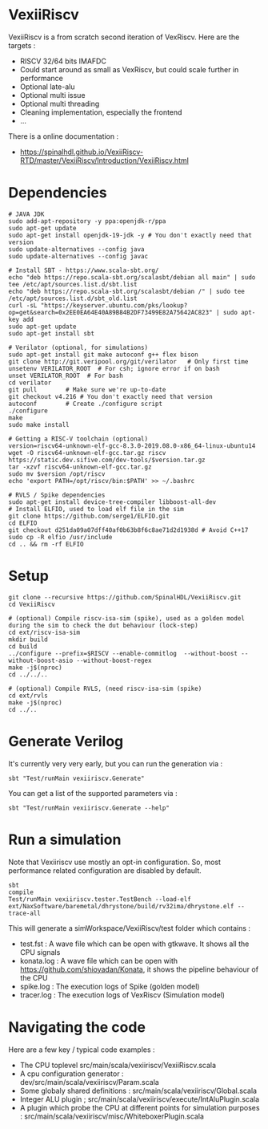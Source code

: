 # VexiiRiscv

VexiiRiscv is a from scratch second iteration of VexRiscv. Here are the targets : 

- RISCV 32/64 bits IMAFDC
- Could start around as small as VexRiscv, but could scale further in performance
- Optional late-alu
- Optional multi issue
- Optional multi threading
- Cleaning implementation, especially the frontend
- ...

There is a online documentation : 

- https://spinalhdl.github.io/VexiiRiscv-RTD/master/VexiiRiscv/Introduction/VexiiRiscv.html

# Dependencies

```shell
# JAVA JDK
sudo add-apt-repository -y ppa:openjdk-r/ppa
sudo apt-get update
sudo apt-get install openjdk-19-jdk -y # You don't exactly need that version
sudo update-alternatives --config java
sudo update-alternatives --config javac

# Install SBT - https://www.scala-sbt.org/
echo "deb https://repo.scala-sbt.org/scalasbt/debian all main" | sudo tee /etc/apt/sources.list.d/sbt.list
echo "deb https://repo.scala-sbt.org/scalasbt/debian /" | sudo tee /etc/apt/sources.list.d/sbt_old.list
curl -sL "https://keyserver.ubuntu.com/pks/lookup?op=get&search=0x2EE0EA64E40A89B84B2DF73499E82A75642AC823" | sudo apt-key add
sudo apt-get update
sudo apt-get install sbt

# Verilator (optional, for simulations)
sudo apt-get install git make autoconf g++ flex bison
git clone http://git.veripool.org/git/verilator   # Only first time
unsetenv VERILATOR_ROOT  # For csh; ignore error if on bash
unset VERILATOR_ROOT  # For bash
cd verilator
git pull        # Make sure we're up-to-date
git checkout v4.216 # You don't exactly need that version
autoconf        # Create ./configure script
./configure
make
sudo make install

# Getting a RISC-V toolchain (optional)
version=riscv64-unknown-elf-gcc-8.3.0-2019.08.0-x86_64-linux-ubuntu14
wget -O riscv64-unknown-elf-gcc.tar.gz riscv https://static.dev.sifive.com/dev-tools/$version.tar.gz
tar -xzvf riscv64-unknown-elf-gcc.tar.gz
sudo mv $version /opt/riscv
echo 'export PATH=/opt/riscv/bin:$PATH' >> ~/.bashrc

# RVLS / Spike dependencies
sudo apt-get install device-tree-compiler libboost-all-dev
# Install ELFIO, used to load elf file in the sim 
git clone https://github.com/serge1/ELFIO.git 
cd ELFIO
git checkout d251da09a07dff40af0b63b8f6c8ae71d2d1938d # Avoid C++17
sudo cp -R elfio /usr/include
cd .. && rm -rf ELFIO
```

# Setup

```shell
git clone --recursive https://github.com/SpinalHDL/VexiiRiscv.git
cd VexiiRiscv

# (optional) Compile riscv-isa-sim (spike), used as a golden model during the sim to check the dut behaviour (lock-step)
cd ext/riscv-isa-sim
mkdir build
cd build
../configure --prefix=$RISCV --enable-commitlog  --without-boost --without-boost-asio --without-boost-regex
make -j$(nproc)
cd ../../..

# (optional) Compile RVLS, (need riscv-isa-sim (spike)
cd ext/rvls
make -j$(nproc)
cd ../..
```

# Generate Verilog

It's currently very very early, but you can run the generation via : 

```shell
sbt "Test/runMain vexiiriscv.Generate"
```

You can get a list of the supported parameters via :

```shell
sbt "Test/runMain vexiiriscv.Generate --help"
```


# Run a simulation

Note that Vexiiriscv use mostly an opt-in configuration. So, most performance related configuration are disabled by default.

```shell
sbt
compile
Test/runMain vexiiriscv.tester.TestBench --load-elf ext/NaxSoftware/baremetal/dhrystone/build/rv32ima/dhrystone.elf --trace-all
```

This will generate a simWorkspace/VexiiRiscv/test folder which contains :
- test.fst : A wave file which can be open with gtkwave. It shows all the CPU signals
- konata.log : A wave file which can be open with https://github.com/shioyadan/Konata, it shows the pipeline behaviour of the CPU
- spike.log : The execution logs of Spike (golden model)
- tracer.log : The execution logs of VexRiscv (Simulation model)

# Navigating the code

Here are a few key / typical code examples : 

- The CPU toplevel src/main/scala/vexiiriscv/VexiiRiscv.scala
- A cpu configuration generator : dev/src/main/scala/vexiiriscv/Param.scala
- Some globaly shared definitions : src/main/scala/vexiiriscv/Global.scala
- Integer ALU plugin ; src/main/scala/vexiiriscv/execute/IntAluPlugin.scala
- A plugin which probe the CPU at different points for simulation purposes : src/main/scala/vexiiriscv/misc/WhiteboxerPlugin.scala
